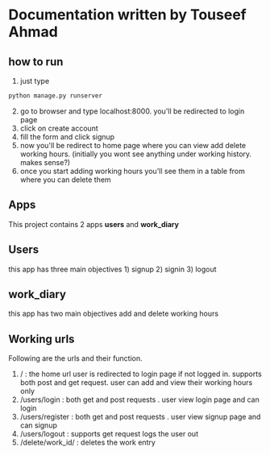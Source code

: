 # Documentation written by Touseef Ahmad
## how to run
1) just type
```python 
python manage.py runserver
```
2) go to browser and type localhost:8000. you'll be redirected to login page
3) click on create account
4) fill the form and click signup
5) now you'll be redirect to home page where you can view add delete working hours. (initially you wont see anything under working history. makes sense?)
6) once you start adding working hours you'll see them in a table from where you can delete them
## Apps
This project contains 2 apps **users** and **work_diary**

## Users
this app has three main objectives 1) signup 2) signin 3) logout

## work_diary
this app has two main objectives add and delete working hours

## Working urls
Following are the urls and their function.
1) / : the home url user is redirected to login page if not logged in. supports both post and get request. user can add and view their working hours only
2) /users/login : both get and post requests . user view login page and can login
3) /users/register : both get and post requests . user view signup page and can signup
4) /users/logout : supports get request logs the user out
5) /delete/work_id/ : deletes the work entry 
